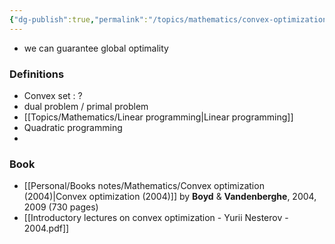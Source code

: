 ```yaml
---
{"dg-publish":true,"permalink":"/topics/mathematics/convex-optimization/"}
---
```


- we can guarantee global optimality

### Definitions
- Convex set : ?
- dual problem / primal problem
- [[Topics/Mathematics/Linear programming|Linear programming]]
- Quadratic programming
- 

### Book
- [[Personal/Books notes/Mathematics/Convex optimization (2004)|Convex optimization (2004)]] by **Boyd** & **Vandenberghe**, 2004, 2009 (730 pages)
- [[Introductory lectures on convex optimization - Yurii Nesterov - 2004.pdf]]
